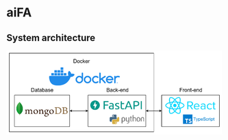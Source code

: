 # aiFA

## System architecture

![system architecture image](./aiFA_system_architecture.drawio.png)
